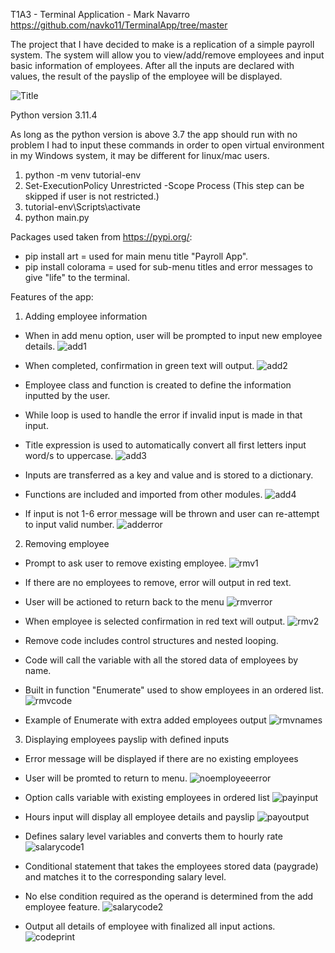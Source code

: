 T1A3 - Terminal Application - Mark Navarro
https://github.com/navko11/TerminalApp/tree/master

The project that I have decided to make is a replication of a simple payroll system.
The system will allow you to view/add/remove employees and input basic information of employees.
After all the inputs are declared with values, the result of the payslip of the employee will be displayed.

![Title](appscreenshots/Screenshot_1.jpg)

Python version 3.11.4

As long as the python version is above 3.7 the app should run with no problem
I had to input these commands in order to open virtual environment in my Windows system, it may be different for linux/mac users.
1. python -m venv tutorial-env              
2. Set-ExecutionPolicy Unrestricted -Scope Process (This step can be skipped if user is not restricted.)
3. tutorial-env\Scripts\activate
4. python main.py

Packages used taken from https://pypi.org/:
- pip install art = used for main menu title "Payroll App".
- pip install colorama = used for sub-menu titles and error messages to give "life" to the terminal.             

Features of the app:

1. Adding employee information

- When in add menu option, user will be prompted to input new employee details.
![add1](appscreenshots/addemp.jpg)

- When completed, confirmation in green text will output.
![add2](appscreenshots/addemp1.jpg)

- Employee class and function is created to define the information inputted by the user.
- While loop is used to handle the error if invalid input is made in that input.
- Title expression is used to automatically convert all first letters input word/s to uppercase.
![add3](appscreenshots/classemployee(add1).jpg)

- Inputs are transferred as a key and value and is stored to a dictionary.
- Functions are included and imported from other modules.
![add4](appscreenshots/classemployee(add2).jpg)

- If input is not 1-6 error message will be thrown and user can re-attempt to input valid number.
![adderror](appscreenshots/adderror.jpg)

2. Removing employee

- Prompt to ask user to remove existing employee.
![rmv1](appscreenshots/removeemp.jpg)

- If there are no employees to remove, error will output in red text.
- User will be actioned to return back to the menu
![rmverror](appscreenshots/error2.jpg)

- When employee is selected confirmation in red text will output.
![rmv2](appscreenshots/removeemp2.jpg)

- Remove code includes control structures and nested looping.
- Code will call the variable with all the stored data of employees by name.
- Built in function "Enumerate" used to show employees in an ordered list.
![rmvcode](appscreenshots/rmvcode.jpg)

- Example of Enumerate with extra added employees output
![rmvnames](appscreenshots/rmvempnames.jpg)

3. Displaying employees payslip with defined inputs

- Error message will be displayed if there are no existing employees
- User will be promted to return to menu.
![noemployeeerror](appscreenshots/error3.jpg)

- Option calls variable with existing employees in ordered list
![payinput](appscreenshots/payslip.jpg)

- Hours input will display all employee details and payslip
![payoutput](appscreenshots/payslip2.jpg)

- Defines salary level variables and converts them to hourly rate
![salarycode1](appscreenshots/salarycalc.jpg)

- Conditional statement that takes the employees stored data (paygrade) and matches it to the corresponding salary level.
- No else condition required as the operand is determined from the add employee feature.
![salarycode2](appscreenshots/salarycalc2.jpg)

- Output all details of employee with finalized all input actions.
![codeprint](appscreenshots/salarycalc3.jpg)

